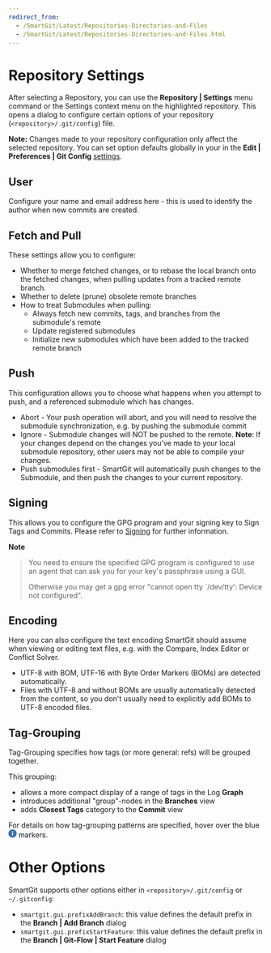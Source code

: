 ```yaml
---
redirect_from:
  - /SmartGit/Latest/Repositories-Directories-and-Files
  - /SmartGit/Latest/Repositories-Directories-and-Files.html
---
```

# Repository Settings

After selecting a Repository, you can use the **Repository \| Settings** menu command or the Settings context menu on the highlighted repository.
This opens a dialog to configure certain options of your repository (`<repository>/.git/config`) file.

**Note:** Changes made to your repository configuration only affect the selected repository. 
You can set option defaults globally in your in the **Edit \| Preferences \| Git Config** [settings](../Preferences/Commands.md#git-config).

## User

Configure your name and email address here - this is used to identify the author when new commits are created.

## Fetch and Pull

These settings allow you to configure:
- Whether to merge fetched changes, or to rebase the local branch onto the fetched changes, when pulling updates from a tracked remote branch.
- Whether to delete (prune) obsolete remote branches
- How to treat Submodules when pulling:
  - Always fetch new commits, tags, and branches from the submodule's remote
  - Update registered submodules
  - Initialize new submodules which have been added to the tracked remote branch

## Push

This configuration allows you to choose what happens when you attempt to push, and a referenced submodule which has changes.
- Abort - Your push operation will abort, and you will need to resolve the submodule synchronization, e.g. by pushing the submodule commit
- Ignore - Submodule changes will NOT be pushed to the remote. **Note**: If your changes depend on the changes you've made to your local submodule repository, other users may not be able to compile your changes.
- Push submodules first - SmartGit will automatically push changes to the Submodule, and then push the changes to your current repository.

## Signing

This allows you to configure the GPG program and your signing key to Sign Tags and Commits.
Please refer to [Signing](../../HowTos/Sign-Tags-and-Commits.md) for further information.

**Note**
> You need to ensure the specified GPG program is configured to use an agent that can ask you for your key's passphrase using a GUI.
> 
> Otherwise you may get a gpg error "cannot open tty \`/dev/tty': Device not configured".

## Encoding

Here you can also configure the text encoding SmartGit should assume when viewing or editing text files, e.g. with the Compare, Index Editor or Conflict Solver.

- UTF-8 with BOM, UTF-16 with Byte Order Markers (BOMs) are detected automatically.
- Files with UTF-8 and without BOMs are usually automatically detected from the content, so you don't usually need to explicitly add BOMs to UTF-8 encoded files.

## Tag-Grouping

Tag-Grouping specifies how tags (or more general: refs) will be grouped together.

This grouping:

-   allows a more compact display of a range of tags in the Log **Graph**
-   introduces additional "group"-nodes in the **Branches** view
-   adds **Closest Tags** category to the **Commit** view

For details on how tag-grouping patterns are specified, hover over the blue ![](../../images/icons/emoticons/information.png) markers.

# Other Options

SmartGit supports other options either in `<repository>/.git/config` or `~/.gitconfig`:

- `smartgit.gui.prefixAddBranch`: this value defines the default prefix in the **Branch \| Add Branch** dialog
- `smartgit.gui.prefixStartFeature`: this value defines the default prefix in the **Branch \| Git-Flow \| Start Feature** dialog

